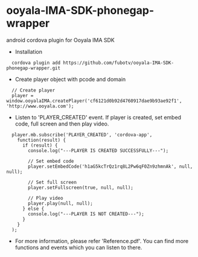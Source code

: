 ooyala-IMA-SDK-phonegap-wrapper
===============================
android cordova plugin for Ooyala IMA SDK

- Installation
```
  cordova plugin add https://github.com/fubotv/ooyala-IMA-SDK-phonegap-wrapper.git
```
 
- Create player object with pcode and domain
```
  // Create player
  player = window.ooyalaIMA.createPlayer('cf6121d0b92d4760917dae9b93ae92f1', 'http://www.ooyala.com');
```
  
- Listen to 'PLAYER_CREATED' event. If player is created, set embed code, full screen and then play video.
```
  player.mb.subscribe('PLAYER_CREATED', 'cordova-app',
    function(result) {
      if (result) {
        console.log("---PLAYER IS CREATED SUCCESSFULLY---");
        
        // Set embed code
        player.setEmbedCode('h1aG5kcTrQz1rq8L2Pw6qF0Zn9zhmnAk', null, null);
        
        // Set full screen
        player.setFullscreen(true, null, null);
        
        // Play video
        player.play(null, null);
      } else {
        console.log("---PLAYER IS NOT CREATED---");
      }
    }
  );
```

- For more information, please refer 'Reference.pdf'. You can find more functions and events which you can listen to there.
